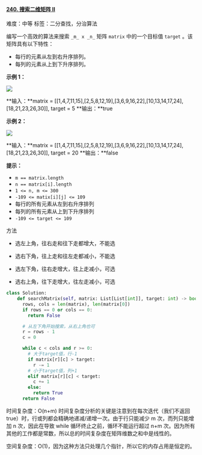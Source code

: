 #### [240\. 搜索二维矩阵 II](https://leetcode-cn.com/problems/search-a-2d-matrix-ii/)

难度：中等
标签：二分查找，分治算法

编写一个高效的算法来搜索 `_m_ x _n_` 矩阵 `matrix` 中的一个目标值 `target` 。该矩阵具有以下特性：

-   每行的元素从左到右升序排列。
-   每列的元素从上到下升序排列。

**示例 1：**

![](https://assets.leetcode-cn.com/aliyun-lc-upload/uploads/2020/11/25/searchgrid2.jpg)

**输入：**matrix = \[\[1,4,7,11,15\],\[2,5,8,12,19\],\[3,6,9,16,22\],\[10,13,14,17,24\],\[18,21,23,26,30\]\], target = 5
**输出：**true

**示例 2：**

![](https://assets.leetcode-cn.com/aliyun-lc-upload/uploads/2020/11/25/searchgrid.jpg)

**输入：**matrix = \[\[1,4,7,11,15\],\[2,5,8,12,19\],\[3,6,9,16,22\],\[10,13,14,17,24\],\[18,21,23,26,30\]\], target = 20
**输出：**false

**提示：**

-   `m == matrix.length`
-   `n == matrix[i].length`
-   `1 <= n, m <= 300`
-   `-109 <= matix[i][j] <= 109`
-   每行的所有元素从左到右升序排列
-   每列的所有元素从上到下升序排列
-   `-109 <= target <= 109`



方法

-   选左上角，往右走和往下走都增大，不能选
    
-   选右下角，往上走和往左走都减小，不能选
    
-   选左下角，往右走增大，往上走减小，可选
    
-   选右上角，往下走增大，往左走减小，可选



```python
class Solution:
    def searchMatrix(self, matrix: List[List[int]], target: int) -> bool:
      rows, cols = len(matrix), len(matrix[0])
      if rows == 0 or cols == 0:
        return False

      # 从左下角开始搜索，从右上角也可
      r = rows - 1
      c = 0

      while c < cols and r >= 0:
        # 大于target值，行-1
        if matrix[r][c] > target:
          r -= 1
        # 小于target值，列+1
        elif matrix[r][c] < target:
          c += 1
        else:
          return True
      return False
```

时间复杂度：O(n+m)
时间复杂度分析的关键是注意到在每次迭代（我们不返回 true）时，行或列都会精确地递减/递增一次。由于行只能减少 m 次，而列只能增加 n 次，因此在导致 while 循环终止之前，循环不能运行超过 n+m 次。因为所有其他的工作都是常数，所以总的时间复杂度在矩阵维数之和中是线性的。

空间复杂度：O(1)，因为这种方法只处理几个指针，所以它的内存占用是恒定的。
